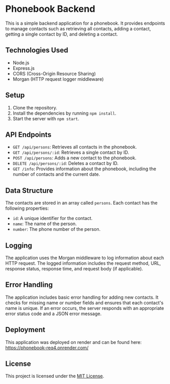 # Phonebook Backend

This is a simple backend application for a phonebook. It provides endpoints to manage contacts such as retrieving all contacts, adding a contact, getting a single contact by ID, and deleting a contact.

## Technologies Used

- Node.js
- Express.js
- CORS (Cross-Origin Resource Sharing)
- Morgan (HTTP request logger middleware)

## Setup

1. Clone the repository.
2. Install the dependencies by running `npm install`.
3. Start the server with `npm start`.

## API Endpoints

- `GET /api/persons`: Retrieves all contacts in the phonebook.
- `GET /api/persons/:id`: Retrieves a single contact by ID.
- `POST /api/persons`: Adds a new contact to the phonebook.
- `DELETE /api/persons/:id`: Deletes a contact by ID.
- `GET /info`: Provides information about the phonebook, including the number of contacts and the current date.

## Data Structure

The contacts are stored in an array called `persons`. Each contact has the following properties:

- `id`: A unique identifier for the contact.
- `name`: The name of the person.
- `number`: The phone number of the person.

## Logging

The application uses the Morgan middleware to log information about each HTTP request. The logged information includes the request method, URL, response status, response time, and request body (if applicable).

## Error Handling

The application includes basic error handling for adding new contacts. It checks for missing name or number fields and ensures that each contact's name is unique. If an error occurs, the server responds with an appropriate error status code and a JSON error message.

## Deployment

This application was deployed on render and can be found here:
https://phonebook-req4.onrender.com/

## License

This project is licensed under the [MIT License](https://opensource.org/licenses/MIT).
